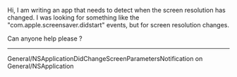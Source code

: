 Hi, I am writing an app that needs to detect when the screen resolution has changed.  I was looking for something like the "com.apple.screensaver.didstart" events, but for screen resolution changes.

Can anyone help please ?

----
General/NSApplicationDidChangeScreenParametersNotification on General/NSApplication